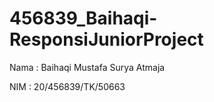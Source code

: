 # 456839_Baihaqi-ResponsiJuniorProject

Nama : Baihaqi Mustafa Surya Atmaja

NIM  : 20/456839/TK/50663
